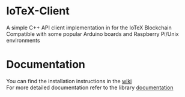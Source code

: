 # IoTeX-Client

A simple C++ API client implementation in for the IoTeX Blockchain  
Compatible with some popular Arduino boards and Raspberry Pi/Unix environments

# Documentation

You can find the installation instructions in the [wiki](https://github.com/iotexproject/arduino-sdk/wiki/Home)  
For more detailed documentation refer to the library [documentation](https://iotexproject.github.io/iotex-arduino)
